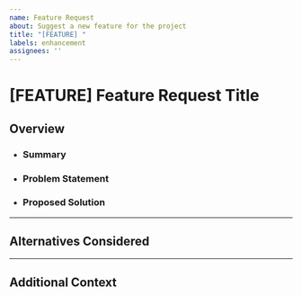 ```yaml
---
name: Feature Request
about: Suggest a new feature for the project
title: "[FEATURE] "
labels: enhancement
assignees: ''
---
```


# [FEATURE] Feature Request Title

## **Overview**

- ### **Summary**
  <!-- Briefly describe the new feature you are proposing. -->

- ### **Problem Statement**
  <!-- Explain the problem this feature would address. -->

- ### **Proposed Solution**
  <!-- Outline how the feature should work. -->

---

## **Alternatives Considered**
<!-- Mention any alternative solutions you've thought about. -->

---

## **Additional Context**
<!-- Add any other relevant information or screenshots. -->
